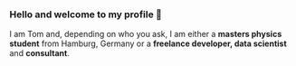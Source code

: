 ### Hello and welcome to my profile 👋

I am Tom and, depending on who you ask, I am either a **masters physics student** from Hamburg, Germany or a **freelance developer, data scientist** and **consultant**.
